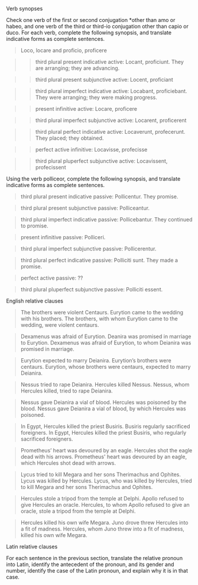 Verb synopses

Check one verb of the first or second conjugation *other than amo or habeo, and one verb of the third or third-io conjugation other than capio or duco. For each verb, complete the following synopsis, and translate indicative forms as complete sentences.

> Loco, locare and proficio, proficere

>> third plural present indicative active: Locant, proficiunt. They are arranging; they are advancing.

>> third plural present subjunctive active: Locent, proficiant

>> third plural imperfect indicative active: Locabant, proficiebant. They were arranging; they were making progress.

>> present infinitive active: Locare, proficere

>> third plural imperfect subjunctive active: Locarent, proficerent

>> third plural perfect indicative active: Locaverunt, profecerunt. They placed; they obtained.

>> perfect active infinitive: Locavisse, profecisse

>> third plural pluperfect subjunctive active: Locavissent, profecissent

Using the verb polliceor, complete the following synopsis, and translate indicative forms as complete sentences.

> third plural present indicative passive: Pollicentur. They promise.

> third plural present subjunctive passive: Polliceantur.

> third plural imperfect indicative passive: Pollicebantur. They continued to promise.

> present infinitive passive: Polliceri.

> third plural imperfect subjunctive passive: Pollicerentur.

> third plural perfect indicative passive: Polliciti sunt. They made a promise.

> perfect active passive: ??

> third plural pluperfect subjunctive passive: Polliciti essent.

English relative clauses

> The brothers were violent Centaurs. Eurytion came to the wedding with his brothers. The brothers, with whom Eurytion came to the wedding, were violent centaurs.

> Dexamenus was afraid of Eurytion. Deanira was promised in marriage to Eurytion. Dexamenus was afraid of Eurytion, to whom Deianira was promised in marriage.

> Eurytion expected to marry Deianira. Eurytion’s brothers were centaurs. Eurytion, whose brothers were centaurs, expected to marry Deianira.

> Nessus tried to rape Deianira. Hercules killed Nessus. Nessus, whom Hercules killed, tried to rape Deianira.

> Nessus gave Deianira a vial of blood. Hercules was poisoned by the blood. Nessus gave Deianira a vial of blood, by which Hercules was poisoned.

> In Egypt, Hercules killed the priest Busiris. Busiris regularly sacrificed foreigners. In Egypt, Hercules killed the priest Busiris, who regularly sacrificed foreigners.

> Prometheus’ heart was devoured by an eagle. Hercules shot the eagle dead with his arrows. Prometheus' heart was devoured by an eagle, which Hercules shot dead with arrows.

> Lycus tried to kill Megara and her sons Therimachus and Ophites. Lycus was killed by Hercules. Lycus, who was killed by Hercules, tried to kill Megara and her sons Therimachus and Ophites.

> Hercules stole a tripod from the temple at Delphi. Apollo refused to give Hercules an oracle. Hercules, to whom Apollo refused to give an oracle, stole a tripod from the temple at Delphi.

> Hercules killed his own wife Megara. Juno drove threw Hercules into a fit of madness. Hercules, whom Juno threw into a fit of madness, killed his own wife Megara.

Latin relative clauses

For each sentence in the previous section, translate the relative pronoun into Latin, identify the antecedent of the pronoun, and its gender and number, identify the case of the Latin pronoun, and explain why it is in that case.
